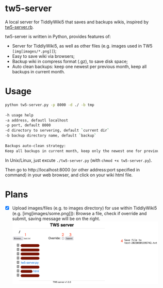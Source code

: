 # tw5-server

A local server for TiddlyWiki5 that saves and backups wikis, inspired by [tw5-server.rb](https://gist.github.com/jimfoltz/ee791c1bdd30ce137bc23cce826096da).

tw5-server is written in Python, provides features of:

- Server for TiddlyWiki5, as well as other files (e.g. images used in TW5 `[img[images/*.png]]`);
- Easy to save wiki via browsers;
- Backup wiki in compress format (.gz), to save disk space;
- Auto clean backups: keep one newest per previous month, keep all backups in current month.

# Usage

```bash
python tw5-server.py -p 8000 -d ./ -b tmp

-h usage help
-a address, defautl localhost
-p port, default 8000
-d directory to servering, default `current dir`
-b backup directory name, default `backup`

Backups auto-clean strategy:
Keep all backups in current month, keep only the newest one for previous months.
```

In Unix/Linux, just excute `./tw5-server.py` (with `chmod +x tw5-server.py`).

Then go to http://localhost:8000 (or other address:port specified in command) in your web browser, and click on your wiki html file.

# Plans

- [x] Upload images/files (e.g. to images directory) for use within TiddlyWiki5 (e.g. [img[images/some.png]]): Browse a file, check if override and submit, saving message will be on the right.
    ![Upload screenshot](upload.png)
